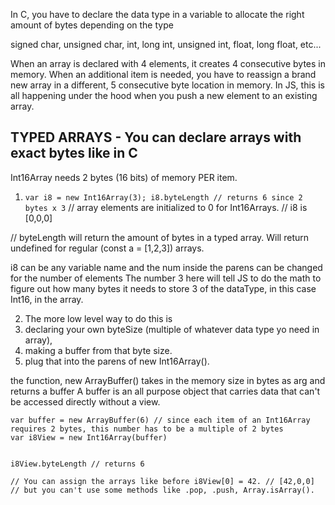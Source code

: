 In C, you have to declare the data type in a variable to allocate the right amount of bytes depending on the type

signed char, unsigned char, int, long int, unsigned int, float, long float, etc...


When an array is declared with 4 elements, it creates 4 consecutive bytes in memory. When an additional item is needed, you have to reassign a brand new array in a different, 5 consecutive byte location in memory. In JS, this is all happening under the hood when you push a new element to an existing array.

## TYPED ARRAYS - You can declare arrays with exact bytes like in C

Int16Array needs 2 bytes (16 bits) of memory PER item.

1. `var i8 = new Int16Array(3); i8.byteLength // returns 6 since 2 bytes x 3`
// array elements are initialized to 0 for Int16Arrays.
 // i8 is [0,0,0]

 // byteLength will return the amount of bytes in a typed array. Will return undefined for regular (const a = [1,2,3]) arrays.

  i8 can be any variable name and the num inside the parens can be changed for the number of elements
  The number 3 here will tell JS to do the math to figure out how many bytes it needs to store 3 of the dataType, in this case Int16, in the array.


2. The more low level way to do this is 
  1. declaring your own byteSize (multiple of whatever data type yo need in array), 
  2. making a buffer from that byte size. 
  3. plug that into the parens of new Int16Array(). 

  the function, new ArrayBuffer() takes in the memory size in bytes as arg and returns a buffer
  A buffer is an all purpose object that carries data that can't be accessed directly without a view.

``` 
var buffer = new ArrayBuffer(6) // since each item of an Int16Array requires 2 bytes, this number has to be a multiple of 2 bytes
var i8View = new Int16Array(buffer)


i8View.byteLength // returns 6

// You can assign the arrays like before i8View[0] = 42. // [42,0,0] 
// but you can't use some methods like .pop, .push, Array.isArray().
```